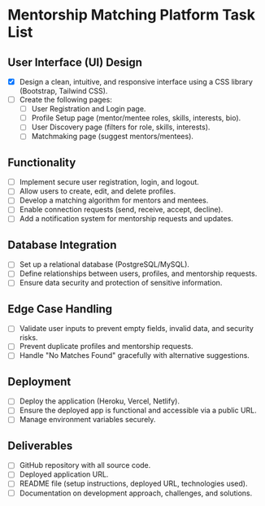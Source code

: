 # Mentorship Matching Platform Task List

## User Interface (UI) Design

- [x] Design a clean, intuitive, and responsive interface using a CSS library (Bootstrap, Tailwind CSS).
- [ ] Create the following pages:
  - [ ] User Registration and Login page.
  - [ ] Profile Setup page (mentor/mentee roles, skills, interests, bio).
  - [ ] User Discovery page (filters for role, skills, interests).
  - [ ] Matchmaking page (suggest mentors/mentees).

## Functionality

- [ ] Implement secure user registration, login, and logout.
- [ ] Allow users to create, edit, and delete profiles.
- [ ] Develop a matching algorithm for mentors and mentees.
- [ ] Enable connection requests (send, receive, accept, decline).
- [ ] Add a notification system for mentorship requests and updates.

## Database Integration

- [ ] Set up a relational database (PostgreSQL/MySQL).
- [ ] Define relationships between users, profiles, and mentorship requests.
- [ ] Ensure data security and protection of sensitive information.

## Edge Case Handling

- [ ] Validate user inputs to prevent empty fields, invalid data, and security risks.
- [ ] Prevent duplicate profiles and mentorship requests.
- [ ] Handle "No Matches Found" gracefully with alternative suggestions.

## Deployment

- [ ] Deploy the application (Heroku, Vercel, Netlify).
- [ ] Ensure the deployed app is functional and accessible via a public URL.
- [ ] Manage environment variables securely.

## Deliverables

- [ ] GitHub repository with all source code.
- [ ] Deployed application URL.
- [ ] README file (setup instructions, deployed URL, technologies used).
- [ ] Documentation on development approach, challenges, and solutions.
